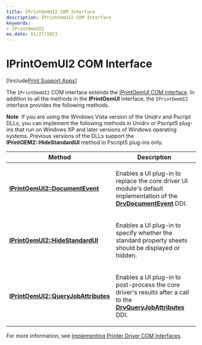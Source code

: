 ```yaml
---
title: IPrintOemUI2 COM Interface
description: IPrintOemUI2 COM Interface
keywords:
- IPrintOemUI2
ms.date: 01/27/2023
---
```


# IPrintOemUI2 COM Interface

[!include[Print Support Apps](../includes/print-support-apps.md)]

The `IPrintOemUI2` COM interface extends the [IPrintOemUI COM interface](iprintoemui-com-interface.md). In addition to all the methods in the **IPrintOemUI** interface, the `IPrintOemUI2` interface provides the following methods.

**Note**  If you are using the Windows Vista version of the Unidrv and Pscript DLLs, you can implement the following methods in Unidrv or Pscript5 plug-ins that run on Windows XP and later versions of Windows operating systems. Previous versions of the DLLs support the **IPrintOEM2::HideStandardUI** method in Pscript5 plug-ins only.

<table>
<colgroup>
<col width="50%" />
<col width="50%" />
</colgroup>
<thead>
<tr class="header">
<th>Method</th>
<th>Description</th>
</tr>
</thead>
<tbody>
<tr class="odd">
<td><p><a href="/windows-hardware/drivers/ddi/prcomoem/nf-prcomoem-iprintoemui2-documentevent" data-raw-source="[&lt;strong&gt;IPrintOemUI2::DocumentEvent&lt;/strong&gt;](/windows-hardware/drivers/ddi/prcomoem/nf-prcomoem-iprintoemui2-documentevent)"><strong>IPrintOemUI2::DocumentEvent</strong></a></p></td>
<td><p>Enables a UI plug-in to replace the core driver UI module's default implementation of the <a href="/windows-hardware/drivers/ddi/winddiui/nf-winddiui-drvdocumentevent" data-raw-source="[&lt;strong&gt;DrvDocumentEvent&lt;/strong&gt;](/windows-hardware/drivers/ddi/winddiui/nf-winddiui-drvdocumentevent)"><strong>DrvDocumentEvent</strong></a> DDI.</p></td>
</tr>
<tr class="even">
<td><p><a href="/windows-hardware/drivers/ddi/prcomoem/nf-prcomoem-iprintoemui2-hidestandardui" data-raw-source="[&lt;strong&gt;IPrintOemUI2::HideStandardUI&lt;/strong&gt;](/windows-hardware/drivers/ddi/prcomoem/nf-prcomoem-iprintoemui2-hidestandardui)"><strong>IPrintOemUI2::HideStandardUI</strong></a></p></td>
<td><p>Enables a UI plug-in to specify whether the standard property sheets should be displayed or hidden.</p></td>
</tr>
<tr class="odd">
<td><p><a href="/windows-hardware/drivers/ddi/prcomoem/nf-prcomoem-iprintoemui2-queryjobattributes" data-raw-source="[&lt;strong&gt;IPrintOemUI2::QueryJobAttributes&lt;/strong&gt;](/windows-hardware/drivers/ddi/prcomoem/nf-prcomoem-iprintoemui2-queryjobattributes)"><strong>IPrintOemUI2::QueryJobAttributes</strong></a></p></td>
<td><p>Enables a UI plug-in to post-process the core driver's results after a call to the <a href="/windows-hardware/drivers/ddi/winddiui/nf-winddiui-drvqueryjobattributes" data-raw-source="[&lt;strong&gt;DrvQueryJobAttributes&lt;/strong&gt;](/windows-hardware/drivers/ddi/winddiui/nf-winddiui-drvqueryjobattributes)"><strong>DrvQueryJobAttributes</strong></a> DDI.</p></td>
</tr>
</tbody>
</table>

For more information, see [Implementing Printer Driver COM Interfaces](implementing-printer-driver-com-interfaces.md).
